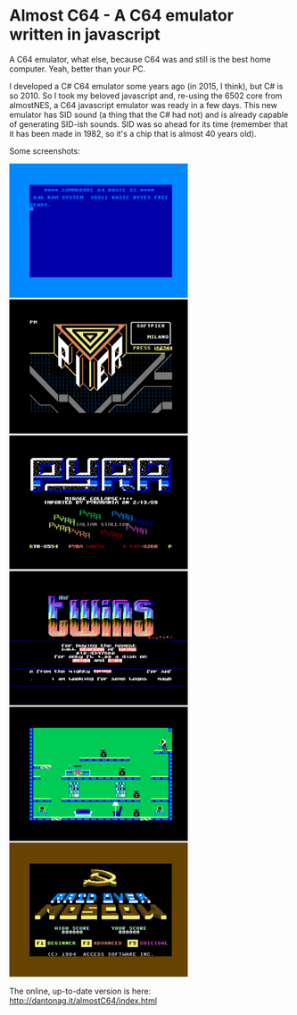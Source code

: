 # Almost C64 - A C64 emulator written in javascript

A C64 emulator, what else, because C64 was and still is the best home computer. Yeah, better than your PC.

I developed a C# C64 emulator some years ago (in 2015, I think), but C# is so 2010. So I took my beloved javascript and, re-using the 6502 core from almostNES, a C64 javascript emulator was ready in a few days. This new emulator has SID sound (a thing that the C# had not) and is already capable of generating SID-ish sounds. SID was so ahead for its time (remember that it has been made in 1982, so it's a chip that is almost 40 years old).

Some screenshots:

<img src="https://raw.githubusercontent.com/friol/almostc64/master/c64_cracked.png" width="320" height="240"> <img src="https://raw.githubusercontent.com/friol/almostc64/master/piersoft.png" width="320" height="240">
<img src="https://raw.githubusercontent.com/friol/almostc64/master/pyra_cracktro.png" width="320" height="240"> <img src="https://raw.githubusercontent.com/friol/almostc64/master/twins_cracktro.png" width="320" height="240">
<img src="https://raw.githubusercontent.com/friol/almostc64/master/impossible_mission.png" width="320" height="240"> <img src="https://raw.githubusercontent.com/friol/almostc64/master/rom.png" width="320" height="240">

The online, up-to-date version is here: http://dantonag.it/almostC64/index.html
